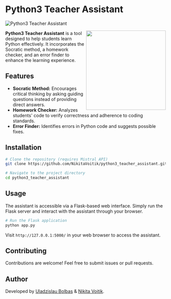 # Python3 Teacher Assistant

![Python3 Teacher Assistant](https://img.shields.io/badge/Python-3.x-blue)

<img align="right" src="https://media1.giphy.com/media/v1.Y2lkPTc5MGI3NjExMHFnamx0cDRzanpnYW5vNzNnMHZxeDN1cnRianR3NHAyYnptNnMzZSZlcD12MV9pbnRlcm5hbF9naWZfYnlfaWQmY3Q9Zw/PzrPi0UVzgYHm/giphy.gif" width='250'/>

**Python3 Teacher Assistant** is a tool designed to help students learn Python effectively. It incorporates the Socratic method, a homework checker, and an error finder to enhance the learning experience.

## Features

- **Socratic Method:** Encourages critical thinking by asking guiding questions instead of providing direct answers.
- **Homework Checker:** Analyzes students' code to verify correctness and adherence to coding standards.
- **Error Finder:** Identifies errors in Python code and suggests possible fixes.

## Installation

```sh
# Clone the repository (requires Mistral API)
git clone https://github.com/NikitaVoitik/python3_teacher_assistant.git

# Navigate to the project directory
cd python3_teacher_assistant
```

## Usage

The assistant is accessible via a Flask-based web interface. Simply run the Flask server and interact with the assistant through your browser.

```sh
# Run the Flask application
python app.py
```

Visit `http://127.0.0.1:5000/` in your web browser to access the assistant.

## Contributing

Contributions are welcome! Feel free to submit issues or pull requests.

## Author

Developed by
[Uladzislau Bolbas](https://github.com/b0lbas) & 
[Nikita Voitik](https://github.com/NikitaVoitik).

